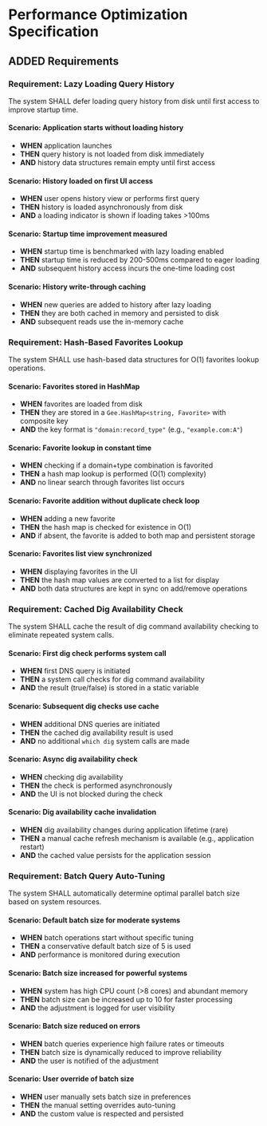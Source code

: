 # Performance Optimization Specification

## ADDED Requirements

### Requirement: Lazy Loading Query History
The system SHALL defer loading query history from disk until first access to improve startup time.

#### Scenario: Application starts without loading history
- **WHEN** application launches
- **THEN** query history is not loaded from disk immediately
- **AND** history data structures remain empty until first access

#### Scenario: History loaded on first UI access
- **WHEN** user opens history view or performs first query
- **THEN** history is loaded asynchronously from disk
- **AND** a loading indicator is shown if loading takes >100ms

#### Scenario: Startup time improvement measured
- **WHEN** startup time is benchmarked with lazy loading enabled
- **THEN** startup time is reduced by 200-500ms compared to eager loading
- **AND** subsequent history access incurs the one-time loading cost

#### Scenario: History write-through caching
- **WHEN** new queries are added to history after lazy loading
- **THEN** they are both cached in memory and persisted to disk
- **AND** subsequent reads use the in-memory cache

### Requirement: Hash-Based Favorites Lookup
The system SHALL use hash-based data structures for O(1) favorites lookup operations.

#### Scenario: Favorites stored in HashMap
- **WHEN** favorites are loaded from disk
- **THEN** they are stored in a `Gee.HashMap<string, Favorite>` with composite key
- **AND** the key format is `"domain:record_type"` (e.g., `"example.com:A"`)

#### Scenario: Favorite lookup in constant time
- **WHEN** checking if a domain+type combination is favorited
- **THEN** a hash map lookup is performed (O(1) complexity)
- **AND** no linear search through favorites list occurs

#### Scenario: Favorite addition without duplicate check loop
- **WHEN** adding a new favorite
- **THEN** the hash map is checked for existence in O(1)
- **AND** if absent, the favorite is added to both map and persistent storage

#### Scenario: Favorites list view synchronized
- **WHEN** displaying favorites in the UI
- **THEN** the hash map values are converted to a list for display
- **AND** both data structures are kept in sync on add/remove operations

### Requirement: Cached Dig Availability Check
The system SHALL cache the result of dig command availability checking to eliminate repeated system calls.

#### Scenario: First dig check performs system call
- **WHEN** first DNS query is initiated
- **THEN** a system call checks for dig command availability
- **AND** the result (true/false) is stored in a static variable

#### Scenario: Subsequent dig checks use cache
- **WHEN** additional DNS queries are initiated
- **THEN** the cached dig availability result is used
- **AND** no additional `which dig` system calls are made

#### Scenario: Async dig availability check
- **WHEN** checking dig availability
- **THEN** the check is performed asynchronously
- **AND** the UI is not blocked during the check

#### Scenario: Dig availability cache invalidation
- **WHEN** dig availability changes during application lifetime (rare)
- **THEN** a manual cache refresh mechanism is available (e.g., application restart)
- **AND** the cached value persists for the application session

### Requirement: Batch Query Auto-Tuning
The system SHALL automatically determine optimal parallel batch size based on system resources.

#### Scenario: Default batch size for moderate systems
- **WHEN** batch operations start without specific tuning
- **THEN** a conservative default batch size of 5 is used
- **AND** performance is monitored during execution

#### Scenario: Batch size increased for powerful systems
- **WHEN** system has high CPU count (>8 cores) and abundant memory
- **THEN** batch size can be increased up to 10 for faster processing
- **AND** the adjustment is logged for user visibility

#### Scenario: Batch size reduced on errors
- **WHEN** batch queries experience high failure rates or timeouts
- **THEN** batch size is dynamically reduced to improve reliability
- **AND** the user is notified of the adjustment

#### Scenario: User override of batch size
- **WHEN** user manually sets batch size in preferences
- **THEN** the manual setting overrides auto-tuning
- **AND** the custom value is respected and persisted
